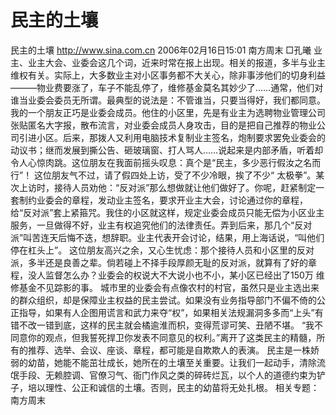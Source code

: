 # 民主的土壤

民主的土壤
http://www.sina.com.cn 2006年02月16日15:01 南方周末
□孔曦
业主、业主大会、业委会这几个词，近来时常在报上出现。相关的报道，多半与业主维权有关。实际上，大多数业主对小区事务都不大关心，除非事涉他们的切身利益———物业费要涨了，车子不能乱停了，维修基金莫名其妙少了……通常，他们对谁当业委会委员无所谓。最典型的说法是：不管谁当，只要当得好，我们都同意。
我的一个朋友正巧是业委会成员。他住的小区里，先是有业主为选聘物业管理公司张贴匿名大字报，散布流言，对业委会成员人身攻击，目的是把自己推荐的物业公司引进小区。后来，那拨人又利用电脑技术复制业主签名，炮制要求罢免业委会的动议书；继而发展到撕公告、砸玻璃窗、打人骂人……说起来是内部矛盾，听着却令人心惊肉跳。这位朋友在我面前摇头叹息：真个是“民主，多少恶行假汝之名而行”！
这位朋友气不过，请了假四处上访，受了不少冷眼，挨了不少“
太极拳”。某次上访时，接待人员劝他：“反对派”那么想做就让他们做好了。你呢，赶紧制定一套制约业委会的章程，发动业主签名，要求开业主大会，讨论通过你的章程，给“反对派”套上紧箍咒。我住的小区就这样，规定业委会成员只能无偿为小区业主服务，一旦做得不好，业主有权追究他们的法律责任。弄到后来，那几个“反对派”叫苦连天后悔不迭，想辞职。业主代表开会讨论，结果，用上海话说，“叫他们停在杠头上”。
这位朋友高兴之余，又心生忧虑：那个接待人员和小区里的反对派，多半还是良善之辈。倘若碰上不择手段厚颜无耻的反对派，就算有了好的章程，没人监督怎么办？业委会的权说大不大说小也不小，某小区已经出了150万
维修基金不见踪影的事。
城市里的业委会有点像农村的村官，虽然只是业主选出来的群众组织，却是保障业主权益的民主尝试。如果没有业务指导部门不偏不倚的公正指导，如果有人企图用谎言和武力来夺“权”，如果相关法规漏洞多多而“上头”有错不改一错到底，这样的民主就会橘逾淮而枳，变得荒谬可笑、丑陋不堪。
“我不同意你的观点，但我誓死捍卫你发表不同意见的权利。”离开了这类民主的精髓，所有的推荐、选举、会议、座谈、章程，都可能是自欺欺人的表演。
民主是一株娇弱的幼苗，她能不能茁壮成长，她所在的土壤至关重要。让我们一起动手，清除流氓手段、无赖腔调、官僚习气、衙门作风之类的碎砖烂瓦，以个人的道德约束为铲子，培以理性、公正和诚信的土壤。否则，民主的幼苗将无处扎根。
相关专题：南方周末 

